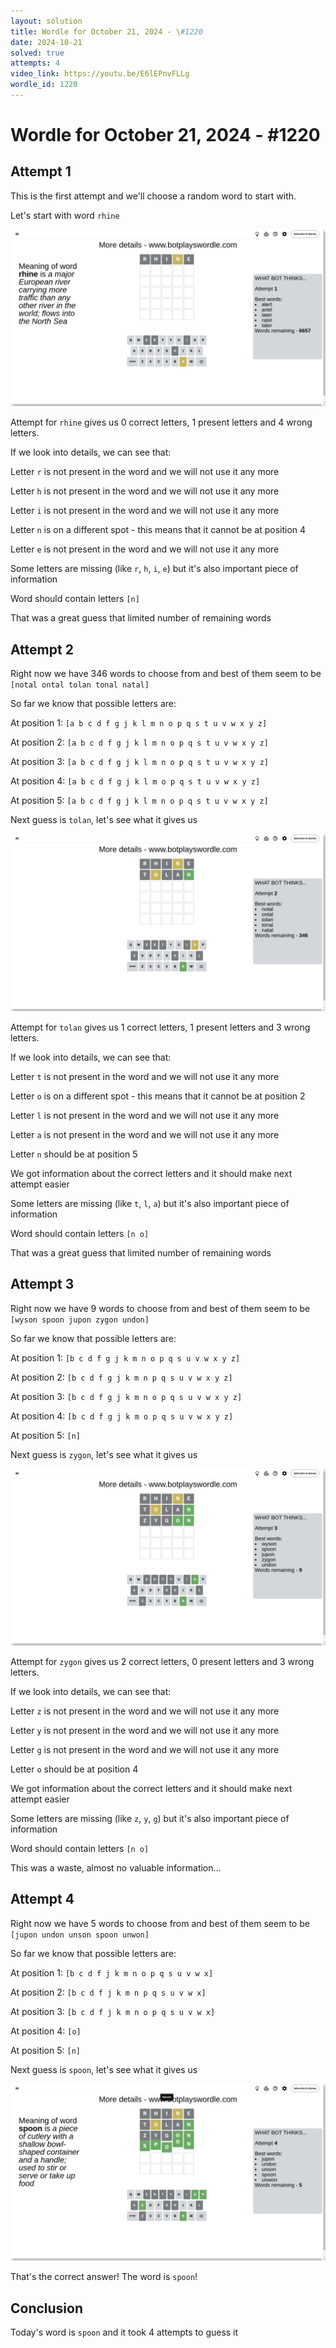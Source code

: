 ```yaml
---
layout: solution
title: Wordle for October 21, 2024 - \#1220
date: 2024-10-21
solved: true
attempts: 4
video_link: https://youtu.be/E6lEPnvFLLg
wordle_id: 1220
---
```


# Wordle for October 21, 2024 - \#1220

## Attempt 1

This is the first attempt and we'll choose a random word to start with.

Let's start with word `rhine`

![Attempt 1](2024-10-21/attempt-1.png)

Attempt for `rhine` gives us 0 correct letters, 1 present letters and 4 wrong letters.

If we look into details, we can see that:

Letter `r` is not present in the word and we will not use it any more

Letter `h` is not present in the word and we will not use it any more

Letter `i` is not present in the word and we will not use it any more

Letter `n` is on a different spot - this means that it cannot be at position 4

Letter `e` is not present in the word and we will not use it any more

Some letters are missing (like `r`, `h`, `i`, `e`) but it's also important piece of information

Word should contain letters `[n]`

That was a great guess that limited number of remaining words



## Attempt 2

Right now we have 346 words to choose from and best of them seem to be `[notal ontal tolan tonal natal]`

So far we know that possible letters are:

At position 1: `[a b c d f g j k l m n o p q s t u v w x y z]`

At position 2: `[a b c d f g j k l m n o p q s t u v w x y z]`

At position 3: `[a b c d f g j k l m n o p q s t u v w x y z]`

At position 4: `[a b c d f g j k l m o p q s t u v w x y z]`

At position 5: `[a b c d f g j k l m n o p q s t u v w x y z]`

Next guess is `tolan`, let's see what it gives us

![Attempt 2](2024-10-21/attempt-2.png)

Attempt for `tolan` gives us 1 correct letters, 1 present letters and 3 wrong letters.

If we look into details, we can see that:

Letter `t` is not present in the word and we will not use it any more

Letter `o` is on a different spot - this means that it cannot be at position 2

Letter `l` is not present in the word and we will not use it any more

Letter `a` is not present in the word and we will not use it any more

Letter `n` should be at position 5

We got information about the correct letters and it should make next attempt easier

Some letters are missing (like `t`, `l`, `a`) but it's also important piece of information

Word should contain letters `[n o]`

That was a great guess that limited number of remaining words



## Attempt 3

Right now we have 9 words to choose from and best of them seem to be `[wyson spoon jupon zygon undon]`

So far we know that possible letters are:

At position 1: `[b c d f g j k m n o p q s u v w x y z]`

At position 2: `[b c d f g j k m n p q s u v w x y z]`

At position 3: `[b c d f g j k m n o p q s u v w x y z]`

At position 4: `[b c d f g j k m o p q s u v w x y z]`

At position 5: `[n]`

Next guess is `zygon`, let's see what it gives us

![Attempt 3](2024-10-21/attempt-3.png)

Attempt for `zygon` gives us 2 correct letters, 0 present letters and 3 wrong letters.

If we look into details, we can see that:

Letter `z` is not present in the word and we will not use it any more

Letter `y` is not present in the word and we will not use it any more

Letter `g` is not present in the word and we will not use it any more

Letter `o` should be at position 4

We got information about the correct letters and it should make next attempt easier

Some letters are missing (like `z`, `y`, `g`) but it's also important piece of information

Word should contain letters `[n o]`

This was a waste, almost no valuable information...



## Attempt 4

Right now we have 5 words to choose from and best of them seem to be `[jupon undon unson spoon unwon]`

So far we know that possible letters are:

At position 1: `[b c d f j k m n o p q s u v w x]`

At position 2: `[b c d f j k m n p q s u v w x]`

At position 3: `[b c d f j k m n o p q s u v w x]`

At position 4: `[o]`

At position 5: `[n]`

Next guess is `spoon`, let's see what it gives us

![Attempt 4](2024-10-21/attempt-4.png)

That's the correct answer! The word is `spoon`!

## Conclusion

Today's word is `spoon` and it took 4 attempts to guess it

